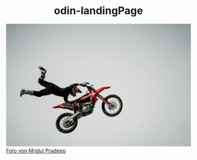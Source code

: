 <h1 align=center>odin-landingPage</h1>




![Tux, the Linux mascot](/imgs/pexels-mridul-pradeep-3789571.jpg)
[Foto von Mridul Pradeep](https://www.pexels.com/de-de/foto/mann-der-stunt-auf-motorrad-durchfuhrt-3789571/)

